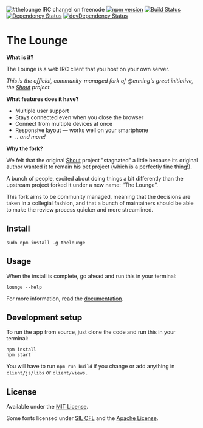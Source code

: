 ![#thelounge IRC channel on freenode](https://img.shields.io/badge/irc%20channel-%23thelounge%20on%20freenode-blue.svg)
[![npm version](https://img.shields.io/npm/v/thelounge.svg)](https://www.npmjs.org/package/thelounge)
[![Build Status](https://travis-ci.org/thelounge/lounge.svg?branch=master)](https://travis-ci.org/thelounge/lounge)
[![Dependency Status](https://david-dm.org/thelounge/lounge.svg)](https://david-dm.org/thelounge/lounge)
[![devDependency Status](https://david-dm.org/thelounge/lounge/dev-status.svg)](https://david-dm.org/thelounge/lounge#info=devDependencies)

# The Lounge

__What is it?__

The Lounge is a web IRC client that you host on your own server.

*This is the official, community-managed fork of @erming's great initiative, the [Shout](https://github.com/erming/shout) project.*

__What features does it have?__

- Multiple user support
- Stays connected even when you close the browser
- Connect from multiple devices at once
- Responsive layout — works well on your smartphone
- _.. and more!_

__Why the fork?__

We felt that the original [Shout](https://github.com/erming/shout) project
"stagnated" a little because its original author wanted it to remain his pet
project (which is a perfectly fine thing!).

A bunch of people, excited about doing things a bit differently than the upstream
project forked it under a new name: “The Lounge”.

This fork aims to be community managed, meaning that the decisions are taken
in a collegial fashion, and that a bunch of maintainers should be able to make
the review process quicker and more streamlined.

## Install

```
sudo npm install -g thelounge
```

## Usage

When the install is complete, go ahead and run this in your terminal:

```
lounge --help
```

For more information, read the [documentation](https://thelounge.github.io/docs/).

## Development setup

To run the app from source, just clone the code and run this in your terminal:

```
npm install
npm start
```

You will have to run `npm run build` if you change or add anything in
`client/js/libs` or `client/views.`

## License

Available under the [MIT License](http://mths.be/mit).

Some fonts licensed under [SIL OFL](http://scripts.sil.org/OFL) and the [Apache License](http://www.apache.org/licenses/).
